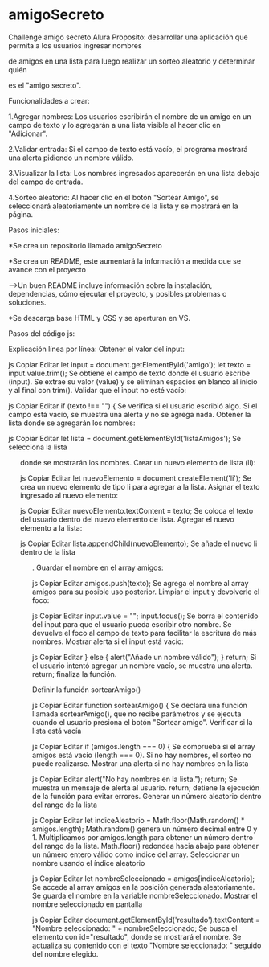 # amigoSecreto
Challenge amigo secreto Alura
Proposito: desarrollar una aplicación que permita a los usuarios ingresar nombres

de amigos en una lista para luego realizar un sorteo aleatorio y determinar quién 

es el "amigo secreto".


Funcionalidades a crear:

1.Agregar nombres: Los usuarios escribirán el nombre de un amigo en un campo de texto y lo agregarán a una lista visible al hacer clic en "Adicionar".

2.Validar entrada: Si el campo de texto está vacío, el programa mostrará una alerta pidiendo un nombre válido.

3.Visualizar la lista: Los nombres ingresados aparecerán en una lista debajo del campo de entrada.

4.Sorteo aleatorio: Al hacer clic en el botón "Sortear Amigo", se seleccionará aleatoriamente un nombre de la lista y se mostrará en la página.


Pasos iniciales: 

*Se crea un repositorio llamado amigoSecreto

*Se crea un README, este aumentará la información a medida que se avance con el proyecto

 -->Un buen README incluye información sobre la instalación, dependencias, cómo ejecutar el proyecto, y posibles problemas o soluciones.
 
*Se descarga base HTML y CSS y se aperturan en VS.


Pasos del código js:

Explicación línea por línea:
Obtener el valor del input:

js
Copiar
Editar
let input = document.getElementById('amigo');
let texto = input.value.trim();
Se obtiene el campo de texto donde el usuario escribe (input).
Se extrae su valor (value) y se eliminan espacios en blanco al inicio y al final con trim().
Validar que el input no esté vacío:

js
Copiar
Editar
if (texto !== "") {
Se verifica si el usuario escribió algo. Si el campo está vacío, se muestra una alerta y no se agrega nada.
Obtener la lista donde se agregarán los nombres:

js
Copiar
Editar
let lista = document.getElementById('listaAmigos');
Se selecciona la lista <ul> donde se mostrarán los nombres.
Crear un nuevo elemento de lista (li):

js
Copiar
Editar
let nuevoElemento = document.createElement('li');
Se crea un nuevo elemento de tipo li para agregar a la lista.
Asignar el texto ingresado al nuevo elemento:

js
Copiar
Editar
nuevoElemento.textContent = texto;
Se coloca el texto del usuario dentro del nuevo elemento de lista.
Agregar el nuevo elemento a la lista:

js
Copiar
Editar
lista.appendChild(nuevoElemento);
Se añade el nuevo li dentro de la lista <ul>.
Guardar el nombre en el array amigos:

js
Copiar
Editar
amigos.push(texto);
Se agrega el nombre al array amigos para su posible uso posterior.
Limpiar el input y devolverle el foco:

js
Copiar
Editar
input.value = "";
input.focus();
Se borra el contenido del input para que el usuario pueda escribir otro nombre.
Se devuelve el foco al campo de texto para facilitar la escritura de más nombres.
Mostrar alerta si el input está vacío:

js
Copiar
Editar
} else {
    alert("Añade un nombre válido"); 
}
return;
Si el usuario intentó agregar un nombre vacío, se muestra una alerta.
return; finaliza la función.

Definir la función sortearAmigo()

js
Copiar
Editar
function sortearAmigo() {
Se declara una función llamada sortearAmigo(), que no recibe parámetros y se ejecuta cuando el usuario presiona el botón "Sortear amigo".
Verificar si la lista está vacía

js
Copiar
Editar
if (amigos.length === 0) {
Se comprueba si el array amigos está vacío (length === 0).
Si no hay nombres, el sorteo no puede realizarse.
Mostrar una alerta si no hay nombres en la lista

js
Copiar
Editar
    alert("No hay nombres en la lista.");
    return;
Se muestra un mensaje de alerta al usuario.
return; detiene la ejecución de la función para evitar errores.
Generar un número aleatorio dentro del rango de la lista

js
Copiar
Editar
let indiceAleatorio = Math.floor(Math.random() * amigos.length);
Math.random() genera un número decimal entre 0 y 1.
Multiplicamos por amigos.length para obtener un número dentro del rango de la lista.
Math.floor() redondea hacia abajo para obtener un número entero válido como índice del array.
Seleccionar un nombre usando el índice aleatorio

js
Copiar
Editar
let nombreSeleccionado = amigos[indiceAleatorio];
Se accede al array amigos en la posición generada aleatoriamente.
Se guarda el nombre en la variable nombreSeleccionado.
Mostrar el nombre seleccionado en pantalla

js
Copiar
Editar
document.getElementById('resultado').textContent = "Nombre seleccionado: " + nombreSeleccionado;
Se busca el elemento con id="resultado", donde se mostrará el nombre.
Se actualiza su contenido con el texto "Nombre seleccionado: " seguido del nombre elegido.
